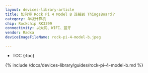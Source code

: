 ```yaml
---
layout: devices-library-article
title: 如何将 Rock Pi 4 Model B 连接到 ThingsBoard？
category: 单板计算机
chip: Rockchip RK3399
connectivity: 以太网、WIFI、蓝牙
vendor: Radxa
deviceImageFileName: rock-pi-4-model-b.jpeg

---
```



* TOC
{:toc}

{% include /docs/devices-library/guides/rock-pi-4-model-b.md %}
